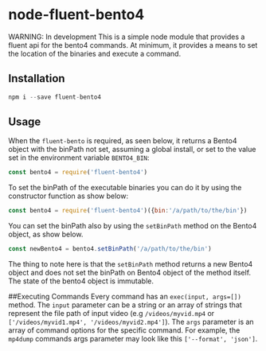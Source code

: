 # node-fluent-bento4
WARNING: In development
This is a simple node module that provides a fluent api for the bento4 commands. At minimum, it provides a means to set the location of the binaries and execute a command.

## Installation
```js
npm i --save fluent-bento4
```

## Usage
When the `fluent-bento` is required, as seen below, it returns a Bento4 object with the binPath not set, assuming a global install, or set to the value set in the environment variable `BENTO4_BIN`:

```js
const bento4 = require('fluent-bento4')
```

To set the binPath of the executable binaries you can do it by using the constructor function as show below:

```js
const bento4 = require('fluent-bento4')({bin:'/a/path/to/the/bin'})
```

You can set the binPath also by using the `setBinPath` method on the Bento4 object, as show below.

```js
const newBento4 = bento4.setBinPath('/a/path/to/the/bin')
```
The thing to note here is that the `setBinPath` method returns a new Bento4 object and does not set the binPath on Bento4 object of the method itself. The state of the bento4 object is immutable.

##Executing Commands
Every command has an `exec(input, args=[])` method. The `input` parameter can be a string or an array of strings that represent the file path of input video (e.g `/videos/myvid.mp4` or `['/videos/myvid1.mp4', '/videos/myvid2.mp4']`). The `args` parameter is an array of command options for the specific command. For example, the `mp4dump` commands args parameter may look like this `['--format', 'json']`.
